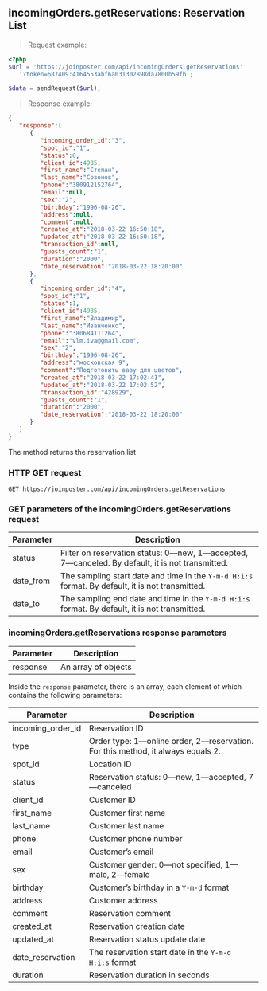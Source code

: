 ## incomingOrders.getReservations: Reservation List

> Request example:

```php
<?php
$url = 'https://joinposter.com/api/incomingOrders.getReservations'
 . '?token=687409:4164553abf6a031302898da7800b59fb';

$data = sendRequest($url);

```

> Response example:

```json
{
   "response":[
      {
         "incoming_order_id":"3",
         "spot_id":"1",
         "status":0,
         "client_id":4985,
         "first_name":"Степан",
         "last_name":"Созонов",
         "phone":"380912152764",
         "email":null,
         "sex":"2",
         "birthday":"1996-08-26",
         "address":null,
         "comment":null,
         "created_at":"2018-03-22 16:50:18",
         "updated_at":"2018-03-22 16:50:18",
         "transaction_id":null,
         "guests_count":"1",
         "duration":"2000",
         "date_reservation":"2018-03-22 18:20:00"
      },
      {
         "incoming_order_id":"4",
         "spot_id":"1",
         "status":1,
         "client_id":4985,
         "first_name":"Владимир",
         "last_name":"Иванченко",
         "phone":"380684111264",
         "email":"vlm.iva@gmail.com",
         "sex":"2",
         "birthday":"1996-08-26",
         "address":"московская 9",
         "comment":"Подготовить вазу для цветов",
         "created_at":"2018-03-22 17:02:41",
         "updated_at":"2018-03-22 17:02:52",
         "transaction_id":"428929",
         "guests_count":"1",
         "duration":"2000",
         "date_reservation":"2018-03-22 18:20:00"
      }
   ]
}
```

The method returns the reservation list

### HTTP GET request

`GET https://joinposter.com/api/incomingOrders.getReservations`

### GET parameters of the incomingOrders.getReservations request

Parameter | Description
--------- | -----------
status | Filter on reservation status: 0—new, 1—accepted, 7—canceled. By default, it is not transmitted.
date_from | The sampling start date and time in the `Y-m-d H:i:s` format. By default, it is not transmitted.
date_to | The sampling end date and time in the `Y-m-d H:i:s` format. By default, it is not transmitted.

### incomingOrders.getReservations response parameters

Parameter | Description
--------- | -----------
response | An array of objects

Inside the `response` parameter, there is an array, each element of which contains the following parameters:

Parameter | Description
--------- | -----------
incoming_order_id | Reservation ID
type | Order type: 1—online order, 2—reservation. For this method, it always equals 2.
spot_id | Location ID
status | Reservation status: 0—new, 1—accepted, 7—canceled
client_id | Customer ID
first_name | Customer first name
last_name | Customer last name
phone | Customer phone number
email | Customer’s email
sex | Customer gender: 0—not specified, 1—male, 2—female
birthday | Customer’s birthday in a `Y-m-d` format
address | Customer address
comment | Reservation comment
created_at | Reservation creation date
updated_at | Reservation status update date
date_reservation | The reservation start date in the `Y-m-d H:i:s` format
duration | Reservation duration in seconds

